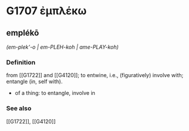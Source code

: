 # G1707 ἐμπλέκω

## emplékō

_(em-plek'-o | em-PLEH-koh | ame-PLAY-koh)_

### Definition

from [[G1722]] and [[G4120]]; to entwine, i.e., (figuratively) involve with; entangle (in, self with).

- of a thing: to entangle, involve in

### See also

[[G1722]], [[G4120]]

